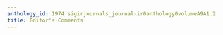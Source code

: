 ```yaml
---
anthology_id: 1974.sigirjournals_journal-ir0anthology0volumeA9A1.2
title: Editor's Comments
---
```

